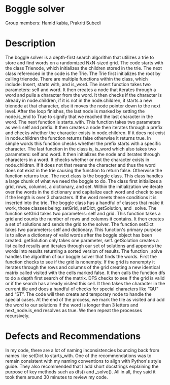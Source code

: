# Boggle solver

Group members: Hamid kabia, Prakriti Subedi

# Description

The boggle solver is a depth-first search algorithm that utilizes a trie to store and find words on a randomized NxN-sized grid. The code starts with the class Trienode, which initializes the children stored in the trie. The next class referenced in the code is the Trie. The Trie first initializes the root by calling trienode. There are multiple functions within the class, which include: Insert, starts with, and is_word. 
The insert function takes two parameters: self and word. It then creates a node that iterates through a word and pulls a character from the word. It then checks if the character is already in node.children, if it is not in the node.children, it starts a new trienode at that character, else it moves the node pointer down to the next level. After the loop finishes, the last node is marked by setting the node.is_end to True to signify that we reached the last character in the word. 
The next function is starts_with. This function takes two parameters as well: self and prefix. It then creates a node then iterates through a prefix and checks whether the character exists in node.children. If it does not exist in node.children the function returns false otherwise it returns true. In simple words this function checks whether the prefix starts with a specific character.
The last function in the class is, is_word which also takes two parameters: self and word. It then initializes the node and iterates through characters in a word. It checks whether or not the character exists in node.children. If it does not that means the character and thus the word does not exist in the trie causing the function to return false. Otherwise the function returns true.
The next class is the boggle class. This class handles a large chunk of what we need the boggle to do. The class first initializes a grid, rows, columns, a dictionary, and set. Within the initialization we iterate over the words in the dictionary and capitalize each word and check to see if the length is over 3 characters. If the word meets these conditions it is inserted into the trie. The boggle class has a handful of classes that make it work, those classes being: setGrid, setDict, getSolution, and _solve.
The function setGrid takes two parameters: self and grid. This function takes a grid and counts the number of rows and columns it contains. It then creates a set of solutions and sends the grid to the solver. The function setDict takes two parameters: self and dictionary. This function's primary purpose is to allow a dictionary of valid words after the boggle object has been created.
getSolution only takes one parameter, self. getSolution creates a list called results and iterates through our set of solutions and appends the words into results returning a sorted version of results.
The function _solve handles the algorithm of our boggle solver that finds the words. First the function checks to see if the grid is nonempty. If the grid is nonempty it iterates through the rows and columns of the grid creating a new identical matrix called visited with the cells marked false. It then calls the function dfs to do a depth first search of the matrix.
DFS checks to see if the grid is valid or if the search has already visited this cell. It then takes the character in the current tile and does a handful of checks for special characters like “QU” and “ST”. The code will then create and temporary node to handle the special cases. At the end of the process, we mark the tile as visited and add the word to our solutions if the word is longer than 3 letters and next_node.is_end resolves as true. We then repeat the processes recursively.

# Defects and Recommendations

In my code, there are a lot of naming inconsistencies bouncing back from names like setDict to starts_with.  One of the recommendations was to remain consistent with my naming conventions to align with Python's style guide. They also recommended that I add short docstrings explaining the purpose of key methods such as dfs() and _solve(). All in all, they said it took them around 30 minutes to review my code.


